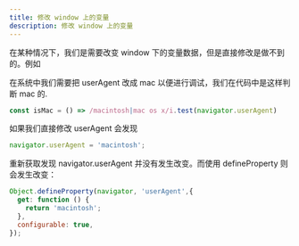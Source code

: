 ```yaml
---
title: 修改 window 上的变量
description: 修改 window 上的变量
---
```


在某种情况下，我们是需要改变 window 下的变量数据，但是直接修改是做不到的。例如

在系统中我们需要把 userAgent 改成 mac 以便进行调试，我们在代码中是这样判断 mac 的.

```js
const isMac = () => /macintosh|mac os x/i.test(navigator.userAgent)
```

如果我们直接修改 userAgent 会发现

```js
navigator.userAgent = 'macintosh';
```

重新获取发现 navigator.userAgent 并没有发生改变。而使用 defineProperty 则会发生改变：

```js
Object.defineProperty(navigator, 'userAgent',{
  get: function () {
    return 'macintosh';
  },
  configurable: true,
});
```